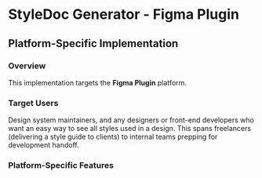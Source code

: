 # StyleDoc Generator - Figma Plugin

## Platform-Specific Implementation

### Overview
This implementation targets the **Figma Plugin** platform.

### Target Users
Design system maintainers, and any designers or front-end developers who want an easy way to see all styles used in a design. This spans freelancers (delivering a style guide to clients) to internal teams prepping for development handoff.

### Platform-Specific Features
